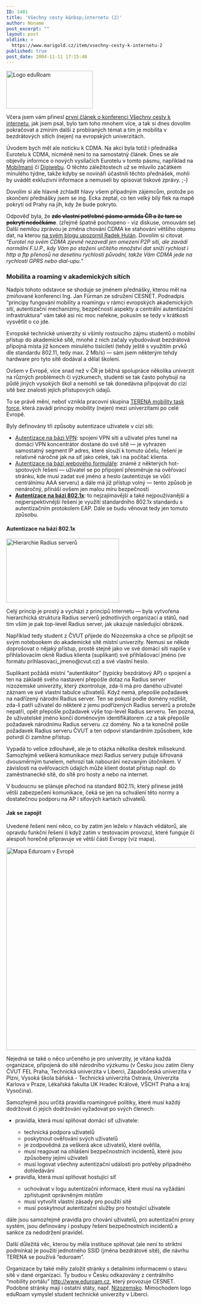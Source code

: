 ```yaml
---
ID: 1401
title: 'Všechny cesty k&nbsp;internetu (2)'
author: Noname
post_excerpt: ""
layout: post
oldlink: >
  https://www.marigold.cz/item/vsechny-cesty-k-internetu-2
published: true
post_date: 2004-11-11 17:15:48
---
```

<div class="rightbox"><img src="/wp-content/uploads/cache/20041111-eduroam-logo.gif" alt="Logo eduRoam" width="230" height="100" /></div><p>
Včera jsem vám přinesl <a href="/item/vsechny-cesty-k-internetu">první článek o konferenci Všechny cesty k internetu</a>, jak jsem psal, bylo tam toho mnohem více, a tak si dnes dovolím pokračovat a zmíním další z probíraných témat a tím je mobilita v bezdrátových sítích (nejen) na evropských univerzitách.</p>
<p>
Úvodem bych měl ale noticku k CDMA. Na akci byla totiž i přednáška Eurotelu k CDMA, nicméně není to na samostatný článek. Dnes se ale objevily informce o nových vysílačích Eurotelu v tomto pásmu, například na <a href="http://www.mobilmania.cz/Bleskovky/AR.asp?ARI=108637">Mobilmanii</a> či <a href="http://digiweb.cz/?s1=i&amp;s2=9&amp;s3=0&amp;s4=0&amp;s5=0&amp;s6=0&amp;m=d&amp;a%5barea_id%5d=10053230&amp;a%5bid%5d=15196790&amp;p=i90000_d">Digiwebu</a>. O těchto záležitostech už se mluvilo začátkem minulého týdne, takže kdyby se novináři účastnili těchto přednášek, mohli by uvádět exkluzivní informace a nemuseli by opisovat tiskové zprávy. ;-)</p>
<p>
Dovolím si ale hlavně zchladit hlavy všem případným zájemcům, protože po skončení přednášky jsem se ing. Ecka zeptal, co ten velký bílý flek na mapě pokrytí od Prahy na jih, kdy že bude pokryto.</p>

<!--more--><p>
Odpověď byla, že <strong><strike>zde vlastní potřebné pásmo armáda ČR a že tam se pokrytí nedočkáme</strike></strong>. (zřejmě špatně pochopeno - viz diskuse, omouvám se) Další nemilou zprávou je změna chování CDMA ke stahování většího objemu dat, na kterou <a href="http://hulan.info/blog/?item=eurotel-cdma-ma-novou-formu-f-u-p">na svém blogu upozornil Radek Hulán</a>. Dovolím si citovat &#8220;<i>Eurotel na svém CDMA zjevně nezavedl jen omezení P2P sítí, ale zavádí normální F.U.P., kdy Vám po stažení určitého množství dat sníží rychlost i http a ftp přenosů na desetinu rychlosti původní, takže Vám CDMA jede na rychlosti GPRS nebo dial-upu.</i>&#8221;</p>

<h3>Mobilita a roaming v akademických sítích</h3>
<p>
Nadpis tohoto odstavce se shoduje se jménem přednášky, kterou měl na zmiňované konferenci Ing. Jan Fürman ze sdružení CESNET. Podnadpis &#8220;principy fungování mobility a roamingu v rámci evropských akademických sítí, autentizační mechanizmy, bezpečností aspekty a centrální autentizační infrastruktura&#8221; vám také asi nic moc neřekne, pokusím se tedy v krátkosti vysvětlit o co jde.</p>
<p>
Evropské technické univerzity si všimly rostoucího zájmu studentů o mobilní přístup do akademické sítě, mnohé z nich začaly vybudovávat bezdrátová přípojná místa již koncem minulého tisíciletí (tehdy ještě s využitím prvků dle standardu 802.11, tedy max. 2 Mb/s) — sám jsem některým tehdy hardware pro tyto sítě dodával a dělal školení.</p>
<p>
Ovšem v Evropě, více snad než v ČR je běžná spolupráce několika univerzit na různých problémech či výzkumech, studenti se tak často pohybují na půdě jiných vysokých škol a nemohli se tak donedávna připojovat do cizí sítě bez znalosti jejích přístupových údajů.</p>
<p>
To se právě mění, neboť vznikla pracovní skupina <a href="http://www.terena.nl/tech/task-forces/tf-mobility/">TERENA mobility task force</a>, která zavádí principy mobility (nejen) mezi univerzitami po celé Evropě.</p>
<p>
Byly definovány tři způsoby autentizace uživatele v cizí síti:</p>

<ul>
<li><u>Autentizace na bázi VPN</u>: spojení VPN sítí a uživatel přes tunel na domácí VPN koncentrátor dostane do své sítě — je vyhrazen samostatný segment IP adres, které slouží k tomuto účelu, řešení je relativně náročné jak na síť jako celek, tak i na počítač klienta. </li>
<li><u>Autentizace na bázi webového formuláře</u>: známé z některých hot-spotových řešení — uživatel se po připojení přesměruje na ověřovací stránku, kde musí zadat své jméno a heslo (autentizuje se vůči centrálnímu AAA serveru) a dále má již přístup volný — tento způsob je nenáročný, přináší ovšem jen malou míru bezpečnosti </li>
<li><u><b>Autentizace na bázi 802.1x</b></u>: to nejzajímavější a také nejpoužívanější a nejperspektivnější řešení je využití standardního 802.1x standardu s autentizačním protokolem EAP. Dále se budu věnovat tedy jen tomuto způsobu. </li>
</ul>
<h4>Autentizace na bázi 802.1x</h4>
<div class="rightbox"><img src="/wp-content/uploads/cache/20041111-hierarchie-radius.gif" alt="Hierarchie Radius serverů" width="300" height="170" /></div><p>
Celý princip je prostý a vychází z principů Internetu — byla vytvořena hierarchická struktura Radius serverů jednotlivých organizací a států, nad tím vším je pak top-level Radius server, jak ukazuje následující obrázek.</p>
<p>
Například tedy student z ČVUT přijede do Nizozemska a chce se připojit se svým notebookem do akademické sítě místní univerzity. Nemusí se někde doprošovat o nějaký přístup, prostě stejně jako ve své domácí síti napíše v přihlašovacím okně Radius klienta (suplikant) své přihlašovací jméno (ve formátu prihlasovaci_jmeno@cvut.cz) a své vlastní heslo.</p>
<p>
Suplikant požádá místní &#8220;autentikátor&#8221; (typicky bezdrátový AP) o spojení a ten na základě svého nastavení přepošle dotaz na Radius server nizozemské univerzity, který zkontroluje, zda-li má pro daného uživatel záznam ve své vlastní tabulce uživatelů. Když nemá, přepošle požadavek na nadřízený národní Radius server. Ten se pokusí podle domény rozlišit, zda-li patří uživatel do některé z jemu podřízených Radius serverů a protože nepatří, opět přepošle požadavek výše top-level Radius serveru. Ten pozná, že uživatelské jméno končí doménovým identifikátorem .cz a tak přepošle požadavek národnímu Radius serveru .cz domény. No a ta konečně pošle požadavek Radius serveru ČVUT a ten odpoví standardním způsobem, kde potvrdí či zamítne přístup.</p>
<p>
Vypadá to velice zdlouhavě, ale je to otázka několika desítek milisekund. Samozřejmě veškerá komunikace mezi Radius servery putuje šifrovaná dvousměrným tunelem, nehrozí tak nabourání nezvaným útočníkem. V závislosti na ověřovacích údajích může klient dostat přístup např. do zaměstnanecké sítě, do sítě pro hosty a nebo na internet.</p>
<p>
V budoucnu se plánuje přechod na standard 802.11i, který přinese ještě větší zabezpečení komunikace, čeká se jen na schválení této normy a dostatečnou podporu na AP i síťových kartách uživatelů.</p>

<h4>Jak se zapojit</h4>
<p>
Uvedené řešení není něco, co by zatím jen leželo v hlavách vědátorů, ale opravdu funkční řešení (i když zatím v testovacím provozu), které funguje či alespoň horečně připravuje ve větší části Evropy (viz mapa).</p>
<div class="rightbox"><img src="/wp-content/uploads/cache/20041111-mapaeduroam.gif" alt="Mapa Eduroam v Evropě" width="555" height="538" /></div><p>
Nejedná se také o něco určeného je pro univerzity, je vítána každá organizace, připojená do sítě národního výzkumu (v Česku jsou zatím členy ČVUT FEL Praha, Technická univerzita v Liberci, Západočeská univerzita v Plzni, Vysoká škola báňská - Technická univerzita Ostrava, Univerzita Karlova v Praze, Lékařská fakulta UK Hradec Králové, VŠCHT Praha a kraj Vysočina).</p>
<p>
Samozřejmě jsou určitá pravidla roamingové politiky, které musí každý dodržovat či jejich dodržování vyžadovat po svých členech:</p>

<ul>
<li>pravidla, která musí splňovat domácí síť uživatele: </li>
<ul>
<li>technická podpora uživatelů </li>
<li>poskytnout ověřování svých uživatelů </li>
<li>je zodpovědná za veškerá akce uživatelů, které ověřila, </li>
<li>musí reagovat na ohlášení bezpečnostních incidentů, které jsou způsobeny jejími uživateli </li>
<li>musí logovat všechny autentizační události pro potřeby případného dohledávání </li>
</ul>
<li>pravidla, která musí splňovat hostující síť </li>
<ul>
<li>uchovávat v logu autentizační informace, které musí na vyžádání zpřístupnit oprávněným místům </li>
<li>musí vytvořit vlastní zásady pro použití sítě </li>
<li>musí poskytnout autentizační služby pro hostující uživatele </li>
</ul>
</ul>
<p>
dále jsou samozřejmě pravidla pro chování uživatelů, pro autentizační proxy systém, jsou definovány i postupy řešení bezpečnostních incidentů a sankce za nedodržení pravidel.</p>
<p>
Další důležitá věc, kterou by měla instituce splňovat (ale není to striktní podmínka) je použití jednotného SSID (jména bezdrátové sítě), dle návrhu TERENA se používá &#8220;eduroam&#8221;.</p>
<p>
Organizace by také měly založit stránky s detailními informacemi o stavu sítě v dané organizaci. Ty budou v Česku odkazovány z centrálního &#8220;mobility portálu&#8221; <a href="http://www.eduroam.cz/">http://www.eduroam.cz</a>, který provozuje CESNET. Podobné stránky mají i ostatní státy, např. <a href="http://www.eduroam.nl/">Nizozemsko</a>. Mimochodem logo eduRoam vymyslel student technické univerzity v Liberci.</p>
